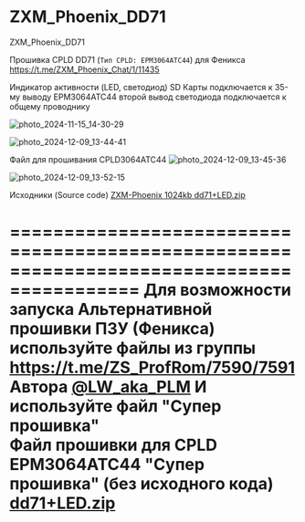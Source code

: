 # ZXM_Phoenix_DD71
ZXM_Phoenix_DD71

Прошивка CPLD DD71 (`Тип CPLD: EPM3064ATC44`) для Феникса
https://t.me/ZXM_Phoenix_Chat/1/11435

Индикатор активности (LED, светодиод) SD Карты подключается к 35-му выводу EPM3064ATC44
второй вывод светодиода подключается к общему проводнику

![photo_2024-11-15_14-30-29](https://github.com/user-attachments/assets/509c1c0a-bd2e-4274-8056-d9ec9372148c)

![photo_2024-12-09_13-44-41](https://github.com/user-attachments/assets/41885489-42b7-4a02-b1c7-314ad9b9b26e)

Файл для прошивания CPLD3064ATC44
![photo_2024-12-09_13-45-36](https://github.com/user-attachments/assets/d52b78e3-8bde-4ead-9647-121aa37f39ea)

![photo_2024-12-09_13-52-15](https://github.com/user-attachments/assets/9a66a1e7-27cf-4458-a892-15e701974265)

Исходники (Source code)
[ZXM-Phoenix 1024kb dd71+LED.zip](https://github.com/user-attachments/files/18060121/ZXM-Phoenix.1024kb.dd71%2BLED.zip)

==========================================================================================
Для возможности запуска Альтернативной прошивки ПЗУ (Феникса) используйте файлы из группы
https://t.me/ZS_ProfRom/7590/7591  
Автора [@LW_aka_PLM](https://t.me/LW_aka_PLM)
И используйте файл "Супер прошивка"  
Файл прошивки для CPLD EPM3064ATC44 "Супер прошивка" (без исходного кода)
[dd71+LED.zip](https://github.com/user-attachments/files/18060320/dd71%2BLED.zip)
==========================================================================================
